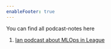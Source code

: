 ```yaml
---
enableFooter: true
---
```


You can find all podcast-notes here

1. [Ian podcast about MLOps in League](/notes/podcast-ian)